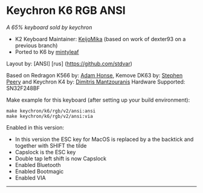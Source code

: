 # Keychron K6 RGB ANSI


*A 65% keyboard sold by keychron*

* K2 Keyboard Maintainer: [KeijoMika](https://github.com/KeijoMika) (based on work of dexter93 on a previous branch)
* Ported to K6 by [mintyleaf](https://github.com/mintyleaf)

Layout by:
[ANSI] [rus] (https://github.com/stdvar)

Based on Redragon K566 by: [Adam Honse](https://github.com/CalcProgrammer1), Kemove DK63 by: [Stephen Peery](https://github.com/smp4488) and Keychron K4 by: [Dimitris Mantzouranis](https://github.com/dexter93)
Hardware Supported: SN32F248BF

Make example for this keyboard (after setting up your build environment):

    make keychron/k6/rgb/v2/ansi:ansi
    make keychron/k6/rgb/v2/ansi:via

Enabled in this version:
* In this version the ESC key for MacOS is replaced by a the backtick and together with SHIFT the tilde
* Capslock is the ESC key
* Double tap left shift is now Capslock
* Enabled Bluetooth
* Enabled Bootmagic
* Enabled VIA
* * *
